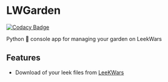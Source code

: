 # LWGarden

[![Codacy Badge](https://app.codacy.com/project/badge/Grade/75715b3dad2f4f3b82b27a7de617cb00)](https://www.codacy.com/gh/sylvainclb/LWGarden/dashboard?utm_source=github.com&amp;utm_medium=referral&amp;utm_content=sylvainclb/LWGarden&amp;utm_campaign=Badge_Grade)

Python 🐍  console app for managing your garden on LeekWars

## Features
* Download of your leek files from [LeeKWars](https://www.leekwars.com)
